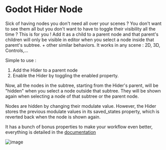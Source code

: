 # Godot Hider Node

Sick of having nodes you don't need all over your scenes ? You don't want to see them all but you don't want to have to toggle their visibility all the time ? This is for you ! Add it as a child to a parent node and that parent's children will only be visible in editor when you select a node inside that parent's subtree. + other similar behaviors. It works in any scene : 2D, 3D, Controls,...

Simple to use :
  1. Add the Hider to a parent node
  2. Enable the Hider by toggling the enabled property.

Now, all the nodes in the subtree, starting from the Hider's parent, will be "hidden" when you select a node outside that subtree. They will be shown again when selecting a node of that subtree or the parent node.

Nodes are hidden by changing their modulate value. However, the Hider stores the previous modulate values in its saved_states property, which is reverted back when the node is shown again.

It has a bunch of bonus properties to make your workflow even better, everything is detailed in the [documentation](https://docs.google.com/document/d/1y2aPsn72dOxQ-wBNGqLlQvrw9-SV_z12a1MradBglF4/edit?usp=sharing)

![image](https://media.discordapp.net/attachments/938432591848157215/1097194746650312730/Godot_v4.0-stable_win64_4Y1dYjn6Xk.gif?width=1166&height=571)
